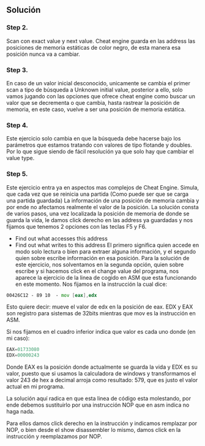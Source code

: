 ## Solución 
### Step 2.
Scan con exact value y next value. Cheat engine guarda en las address las posiciones de memoria estáticas de color negro, de esta manera esa posición nunca va a cambiar.
### Step 3.
En caso de un valor inicial desconocido, unicamente se cambia el primer scan a tipo de búsqueda a Unknown initial value, posterior a ello, solo vamos jugando con las opciones que ofrece cheat engine como buscar un valor que se decrementa o que cambia, hasta rastrear la posición de memoria, en este caso, vuelve a ser una posición de memoria estática.
### Step 4.
Este ejercicio solo cambia en que la búsqueda debe hacerse bajo los parámetros que estamos tratando con valores de tipo flotande y doubles. Por lo que sigue siendo de fácil resolución ya que solo hay que cambiar el value type.
### Step 5.
Este ejercicio entra ya en aspectos mas complejos de Cheat Engine. Simula, que cada vez que se reinicia una partida (Como puede ser que se carga una partida guardada) La información de una posición de memoria cambia y por ende no afectamos realmente el valor de la posición. La solución consta de varios pasos, una vez localizada la posición de memoria de donde se guarda la vida, le damos click derecho en las address ya guardadas y nos fijamos que tenemos 2 opciones con las teclas F5 y F6.
- Find out what accesses this address
- Find out what writes to this address
El primero significa quien accede en modo solo lectura o bien para extraer alguna información, y el segundo quien sobre escribe información en esa posición.
Para la solución de este ejercicio, nos solventamos en la segunda opción, quien sobre escribe y si hacemos click en el change value del programa, nos aparece la ejercicio de la linea de cogido en ASM que esta funcionando en este momento.
Nos fijamos en la instrucción la cual dice:
```asm
00426C12 - 89 10  - mov [eax],edx
```
Esto quiere decir: mueve el valor de edx en la posición de eax. EDX y EAX son registro para sistemas de 32bits mientras que mov es la instrucción en ASM.

Si nos fijamos en el cuadro inferior indica que valor es cada uno donde (en mi caso):
```asm
EAX=01733080
EDX=00000243
```
Donde EAX es la posición donde actualmente se guarda la vida y EDX es su valor, puesto que si usamos la calculadora de windows y transformamos el valor 243 de hex a decimal arroja como resultado: 579, que es justo el valor actual en mi programa.

La solución aquí radica en que esta linea de código esta molestando, por ende debemos sustituirlo por una instrucción NOP que en asm indica no haga nada.

Para ellos damos click derecho en la instrucción y indicamos remplazar por NOP, o bien desde el show disassembler lo mismo, damos click en la instrucción y reemplazamos por NOP.
